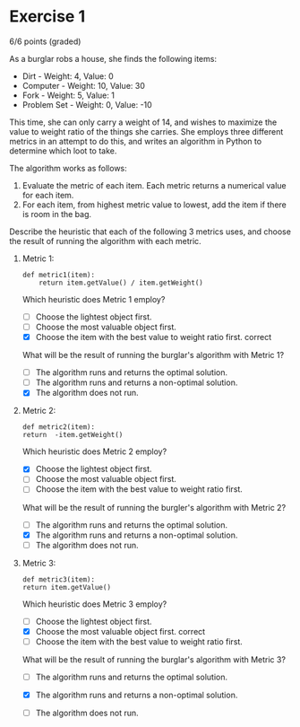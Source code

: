 # Exercise 1
6/6 points (graded)

As a burglar robs a house, she finds the following items:

* Dirt - Weight: 4, Value: 0
* Computer - Weight: 10, Value: 30
* Fork - Weight: 5, Value: 1
* Problem Set - Weight: 0, Value: -10

This time, she can only carry a weight of 14, and wishes to maximize the value to weight ratio of the things she carries. She employs three different metrics in an attempt to do this, and writes an algorithm in Python to determine which loot to take.

The algorithm works as follows:

1. Evaluate the metric of each item. Each metric returns a numerical value for each item.
2. For each item, from highest metric value to lowest, add the item if there is room in the bag.

Describe the heuristic that each of the following 3 metrics uses, and choose the result of running the algorithm with each metric.

1. Metric 1:
    ```
    def metric1(item):
        return item.getValue() / item.getWeight() 
    ```
    
    Which heuristic does Metric 1 employ?
    
    * [ ] Choose the lightest object first.
    * [ ] Choose the most valuable object first.
    * [x] Choose the item with the best value to weight ratio first. correct
            
    What will be the result of running the burglar's algorithm with Metric 1?
            
    * [ ] The algorithm runs and returns the optimal solution.
    * [ ] The algorithm runs and returns a non-optimal solution.
    * [x] The algorithm does not run.
    
1. Metric 2:
    ```
    def metric2(item):
    return  -item.getWeight()
    ```
    
    Which heuristic does Metric 2 employ?
    * [x] Choose the lightest object first. 
    * [ ] Choose the most valuable object first.
    * [ ] Choose the item with the best value to weight ratio first.

    What will be the result of running the burgler's algorithm with Metric 2?
    * [ ] The algorithm runs and returns the optimal solution.
    * [x] The algorithm runs and returns a non-optimal solution.
    * [ ] The algorithm does not run.

1. Metric 3:
    ```
    def metric3(item):
    return item.getValue()
    ```
    
    Which heuristic does Metric 3 employ?
    * [ ] Choose the lightest object first.
    * [x] Choose the most valuable object first. correct
    * [ ] Choose the item with the best value to weight ratio first.

    What will be the result of running the burglar's algorithm with Metric 3?
    * [ ] The algorithm runs and returns the optimal solution.
    * [x] The algorithm runs and returns a non-optimal solution.
    * [ ] The algorithm does not run.




    
    

